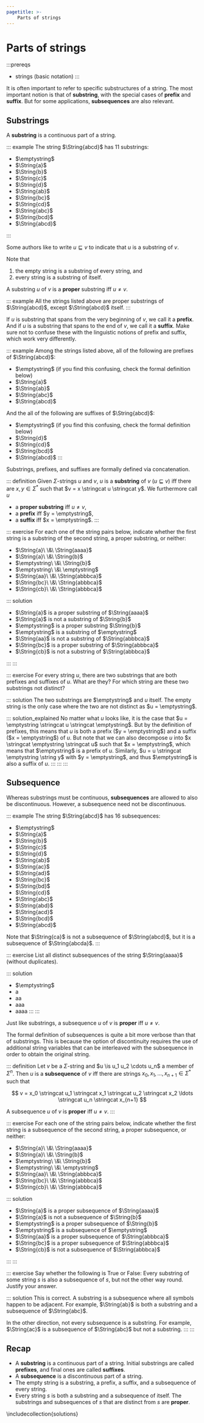 ```yaml
---
pagetitle: >-
    Parts of strings
---
```


# Parts of strings

:::prereqs
- strings (basic notation)
:::

It is often important to refer to specific substructures of a string.
The most important notion is that of **substring**, with the special cases of **prefix** and **suffix**.
But for some applications, **subsequences** are also relevant.

## Substrings

A **substring** is a continuous part of a string.

::: example
The string $\String{abcd}$ has 11 substrings:

- $\emptystring$
- $\String{a}$
- $\String{b}$
- $\String{c}$
- $\String{d}$
- $\String{ab}$
- $\String{bc}$
- $\String{cd}$
- $\String{abc}$
- $\String{bcd}$
- $\String{abcd}$

:::

Some authors like to write $u \sqsubseteq v$ to indicate that $u$ is a substring of $v$.

Note that

1. the empty string is a substring of every string, and
2. every string is a substring of itself.

A substring $u$ of $v$ is a **proper** substring iff $u \neq v$.

::: example
All the strings listed above are proper substrings of $\String{abcd}$, except $\String{abcd}$ itself.
:::

If $u$ is substring that spans from the very beginning of $v$, we call it a **prefix**.
And if $u$ is a substring that spans to the end of $v$, we call it a **suffix**.
Make sure not to confuse these with the linguistic notions of prefix and suffix, which work very differently.

::: example
Among the strings listed above, all of the following are prefixes of $\String{abcd}$:

- $\emptystring$ (if you find this confusing, check the formal definition below)
- $\String{a}$
- $\String{ab}$
- $\String{abc}$
- $\String{abcd}$

And the all of the following are suffixes of $\String{abcd}$:

- $\emptystring$ (if you find this confusing, check the formal definition below)
- $\String{d}$
- $\String{cd}$
- $\String{bcd}$
- $\String{abcd}$
:::

Substrings, prefixes, and suffixes are formally defined via concatenation.

::: definition
Given $\Sigma$-strings $u$ and $v$, $u$ is a **substring** of $v$ ($u \sqsubseteq v$) iff there are $x, y \in \Sigma^*$ such that $v = x \stringcat u \stringcat y$.
We furthermore call $u$

- a **proper substring** iff $u \neq v$,
- a **prefix** iff $y = \emptystring$,
- a **suffix** iff $x = \emptystring$.
:::

::: exercise
For each one of the string pairs below, indicate whether the first string is a substring of the second string, a proper substring, or neither:

- $\String{a}\ \&\ \String{aaaa}$
- $\String{a}\ \&\ \String{b}$
- $\emptystring\ \&\ \String{b}$
- $\emptystring\ \&\ \emptystring$
- $\String{aa}\ \&\ \String{abbbca}$
- $\String{bc}\ \&\ \String{abbbca}$
- $\String{cb}\ \&\ \String{abbbca}$

::: solution

- $\String{a}$ is a proper substring of $\String{aaaa}$
- $\String{a}$ is not a substring of $\String{b}$
- $\emptystring$ is a proper substring $\String{b}$
- $\emptystring$ is a substring of $\emptystring$
- $\String{aa}$ is not a substring of $\String{abbbca}$
- $\String{bc}$ is a proper substring of $\String{abbbca}$
- $\String{cb}$ is not a substring of $\String{abbbca}$

:::
:::

::: exercise
For every string $u$, there are two substrings that are both prefixes and suffixes of $u$.
What are they?
For which string are these two substrings not distinct?

::: solution
The two substrings are $\emptystring$ and $u$ itself.
The empty string is the only case where the two are not distinct as $u = \emptystring$.

::: solution_explained
No matter what $u$ looks like, it is the case that $u = \emptystring \stringcat u \stringcat \emptystring$.
But by the definition of prefixes, this means that $u$ is both a prefix ($y = \emptystring$) and a suffix ($x = \emptystring$) of $u$.
But note that we can also decompose $u$ into
$x \stringcat \emptystring \stringcat u$ such that $x = \emptystring$, which means that $\emptystring$ is a prefix of $u$.
Similarly, $u = u \stringcat \emptystring \string y$ with $y = \emptystring$, and thus $\emptystring$ is also a suffix of $u$.
:::
:::
:::


## Subsequence

Whereas substrings must be continuous, **subsequences** are allowed to also be discontinuous.
However, a subsequence need not be discontinuous.

::: example
The string $\String{abcd}$ has 16 subsequences:

- $\emptystring$
- $\String{a}$
- $\String{b}$
- $\String{c}$
- $\String{d}$
- $\String{ab}$
- $\String{ac}$
- $\String{ad}$
- $\String{bc}$
- $\String{bd}$
- $\String{cd}$
- $\String{abc}$
- $\String{abd}$
- $\String{acd}$
- $\String{bcd}$
- $\String{abcd}$

Note that $\String{ca}$ is not a subsequence of $\String{abcd}$, but it is a subsequence of $\String{abcda}$.
:::

::: exercise
List all distinct subsequences of the string $\String{aaaa}$ (without duplicates).

::: solution
- $\emptystring$
- a
- aa
- aaa
- aaaa
:::
:::

Just like substrings, a subsequence $u$ of $v$ is **proper** iff $u \neq v$.

The formal definition of subsequences is quite a bit more verbose than that of substrings.
This is because the option of discontinuity requires the use of additional string variables that can be interleaved with the subsequence in order to obtain the original string.

::: definition
Let $v$ be a $\Sigma$-string and $u \is u_1 u_2 \cdots u_n$ a member of $\Sigma^n$.
Then $u$ is a **subsequence** of $v$ iff there are strings $x_0, x_1, \ldots, x_{n+1} \in \Sigma^*$ such that

$$
v = x_0 \stringcat u_1 \stringcat x_1 \stringcat u_2 \stringcat x_2 \ldots \stringcat u_n \stringcat x_{n+1}
$$

A subsequence $u$ of $v$ is **proper** iff $u \neq v$.
:::

::: exercise
For each one of the string pairs below, indicate whether the first string is a subsequence of the second string, a proper subsequence, or neither:

- $\String{a}\ \&\ \String{aaaa}$
- $\String{a}\ \&\ \String{b}$
- $\emptystring\ \&\ \String{b}$
- $\emptystring\ \&\ \emptystring$
- $\String{aa}\ \&\ \String{abbbca}$
- $\String{bc}\ \&\ \String{abbbca}$
- $\String{cb}\ \&\ \String{abbbca}$

::: solution

- $\String{a}$ is a proper subsequence of $\String{aaaa}$
- $\String{a}$ is not a subsequence of $\String{b}$
- $\emptystring$ is a proper subsequence of $\String{b}$
- $\emptystring$ is a subsequence of $\emptystring$
- $\String{aa}$ is a proper subsequence of $\String{abbbca}$
- $\String{bc}$ is a proper subsequence of $\String{abbbca}$
- $\String{cb}$ is not a subsequence of $\String{abbbca}$

:::
:::

::: exercise
Say whether the following is True or False:
Every substring of some string $s$ is also a subsequence of $s$, but not the other way round.
Justify your answer.

::: solution
This is correct.
A substring is a subsequence where all symbols happen to be adjacent.
For example, $\String{ab}$ is both a substring and a subsequence of $\String{abc}$.

In the other direction, not every subsequence is a substring.
For example, $\String{ac}$ is a subsequence of $\String{abc}$ but not a substring.
:::
:::

## Recap

- A **substring** is a continuous part of a string.
  Initial substrings are called **prefixes**, and final ones are called **suffixes**.
- A **subsequence** is a discontinuous part of a string.
- The empty string is a substring, a prefix, a suffix, and a subsequence of every string.
- Every string *s* is both a substring and a subsequence of itself.
  The substrings and subsequences of *s* that are distinct from *s* are **proper**.

\includecollection{solutions}
